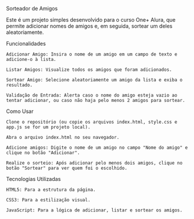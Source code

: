 Sorteador de Amigos

Este é um projeto simples desenvolvido para o curso One+ Alura, que permite adicionar nomes de amigos e, em seguida, sortear um deles aleatoriamente.

Funcionalidades

    Adicionar Amigo: Insira o nome de um amigo em um campo de texto e adicione-o à lista.

    Listar Amigos: Visualize todos os amigos que foram adicionados.

    Sortear Amigo: Selecione aleatoriamente um amigo da lista e exiba o resultado.

    Validação de Entrada: Alerta caso o nome do amigo esteja vazio ao tentar adicionar, ou caso não haja pelo menos 2 amigos para sortear.

Como Usar

    Clone o repositório (ou copie os arquivos index.html, style.css e app.js se for um projeto local).

    Abra o arquivo index.html no seu navegador.

    Adicione amigos: Digite o nome de um amigo no campo "Nome do amigo" e clique no botão "Adicionar".

    Realize o sorteio: Após adicionar pelo menos dois amigos, clique no botão "Sortear" para ver quem foi o escolhido.

Tecnologias Utilizadas

    HTML5: Para a estrutura da página.

    CSS3: Para a estilização visual.

    JavaScript: Para a lógica de adicionar, listar e sortear os amigos.
